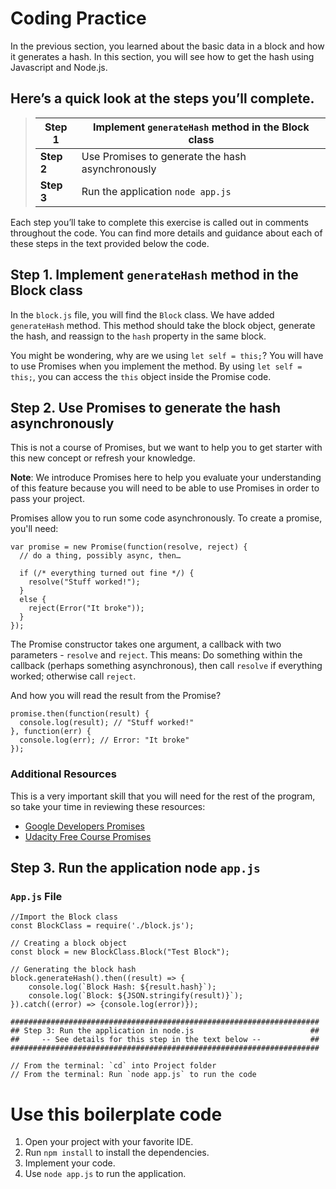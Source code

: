 # Coding Practice

In the previous section, you learned about the basic data in a block and how it generates a hash. In this section, you will see how to get the hash using Javascript and Node.js.

## Here’s a quick look at the steps you’ll complete.

> | **Step 1** | Implement `generateHash` method in the **Block** class |
> | ---------- | ------------------------------------------------------ |
> | **Step 2** | Use Promises to generate the hash asynchronously       |
> | **Step 3** | Run the application `node app.js`                      |

Each step you’ll take to complete this exercise is called out in comments throughout the code. You can find more details and guidance about each of these steps in the text provided below the code.

## Step 1. Implement `generateHash` method in the Block class

In the `block.js` file, you will find the `Block` class. We have added `generateHash` method. This method should take the block object, generate the hash, and reassign to the `hash` property in the same block.

You might be wondering, why are we using `let self = this;`? You will have to use Promises when you implement the method. By using `let self = this;`, you can access the `this` object inside the Promise code.

## Step 2. Use Promises to generate the hash asynchronously

This is not a course of Promises, but we want to help you to get starter with this new concept or refresh your knowledge.

**Note**: We introduce Promises here to help you evaluate your understanding of this feature because you will need to be able to use Promises in order to pass your project.

Promises allow you to run some code asynchronously. To create a promise, you'll need:

```
var promise = new Promise(function(resolve, reject) {
  // do a thing, possibly async, then…

  if (/* everything turned out fine */) {
    resolve("Stuff worked!");
  }
  else {
    reject(Error("It broke"));
  }
});
```

The Promise constructor takes one argument, a callback with two parameters - `resolve` and `reject`. This means: Do something within the callback (perhaps something asynchronous), then call `resolve` if everything worked; otherwise call `reject`.

And how you will read the result from the Promise?

```
promise.then(function(result) {
  console.log(result); // "Stuff worked!"
}, function(err) {
  console.log(err); // Error: "It broke"
});
```

### Additional Resources

This is a very important skill that you will need for the rest of the program, so take your time in reviewing these resources:

- [Google Developers Promises](https://developers.google.com/web/fundamentals/primers/promises)
- [Udacity Free Course Promises](https://www.udacity.com/course/javascript-promises--ud898)

## Step 3. Run the application node `app.js`

### `App.js` File

```
//Import the Block class
const BlockClass = require('./block.js');

// Creating a block object
const block = new BlockClass.Block("Test Block");

// Generating the block hash
block.generateHash().then((result) => {
    console.log(`Block Hash: ${result.hash}`);
    console.log(`Block: ${JSON.stringify(result)}`);
}).catch((error) => {console.log(error)});

#####################################################################
## Step 3: Run the application in node.js                          ##
##     -- See details for this step in the text below --           ##
#####################################################################

// From the terminal: `cd` into Project folder
// From the terminal: Run `node app.js` to run the code
```

# Use this boilerplate code

1. Open your project with your favorite IDE.
2. Run `npm install` to install the dependencies.
3. Implement your code.
4. Use `node app.js` to run the application.

